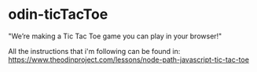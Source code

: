 # odin-ticTacToe

"We’re making a Tic Tac Toe game you can play in your browser!"

All the instructions that i'm following can be found in: https://www.theodinproject.com/lessons/node-path-javascript-tic-tac-toe